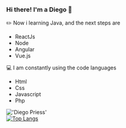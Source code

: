 ### Hi there! I'm a Diego 👋

&#9999;&#65039; Now i learning Java, and the next steps are
<ul>
  <li>ReactJs</li>
  <li>Node</li>
  <li>Angular</li>
  <li>Vue.js</li>
</ul>

:computer: I am constantly using the code languages
<ul>
  <li>Html</li>
  <li>Css</li>
  <li>Javascript</li>
  <li>Php</li>
</ul>

!['Diego Priess'](https://github-readme-stats.vercel.app/api?username=DiegoPriess&show_icons=true&theme=dark)
<br>
[![Top Langs](https://github-readme-stats.vercel.app/api/top-langs/?username=DiegoPriess&layout=compact&theme=dark)](https://github.com/DiegoPriess/github-readme-stats) 




<!--
**DiegoPriess/DiegoPriess** is a ✨ _special_ ✨ repository because its `README.md` (this file) appears on your GitHub profile.

Here are some ideas to get you started:

- 🔭 I’m currently working on ...
- 🌱 I’m currently learning ...
- 👯 I’m looking to collaborate on ...
- 🤔 I’m looking for help with ...
- 💬 Ask me about ...
- 📫 How to reach me: ...
- 😄 Pronouns: ...
- ⚡ Fun fact: ...
-->
